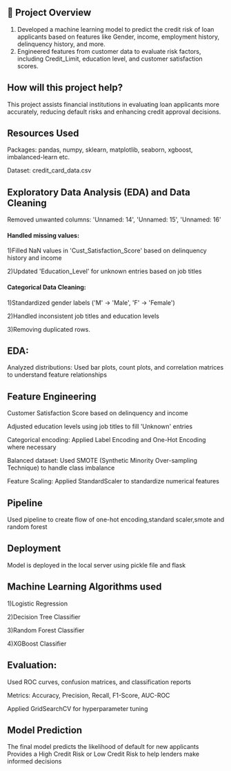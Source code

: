 ## 📌 Project Overview

 1) Developed a machine learning model to predict the credit risk of loan applicants based on features like Gender, income, employment history, delinquency 
 history, and more.
 2) Engineered features from customer data to evaluate risk factors, including Credit_Limit, education level, and customer satisfaction scores.

## How will this project help?
   This project assists financial institutions in evaluating loan applicants more accurately, reducing default risks and enhancing credit approval decisions.
## Resources Used
Packages: pandas, numpy, sklearn, matplotlib, seaborn, xgboost, imbalanced-learn etc.

Dataset: credit_card_data.csv

## Exploratory Data Analysis (EDA) and Data Cleaning
Removed unwanted columns: 'Unnamed: 14', 'Unnamed: 15', 'Unnamed: 16'
#### Handled missing values:
1)Filled NaN values in 'Cust_Satisfaction_Score' based on delinquency history and income

2)Updated 'Education_Level' for unknown entries based on job titles
#### Categorical Data Cleaning:
1)Standardized gender labels ('M' → 'Male', 'F' → 'Female')

2)Handled inconsistent job titles and education levels

3)Removing duplicated rows.
## EDA:
Analyzed distributions: Used bar plots, count plots, and correlation matrices to understand feature relationships

## Feature Engineering
Customer Satisfaction Score based on delinquency and income

Adjusted education levels using job titles to fill 'Unknown' entries

Categorical encoding: Applied Label Encoding and One-Hot Encoding where necessary

Balanced dataset: Used SMOTE (Synthetic Minority Over-sampling Technique) to handle class imbalance

Feature Scaling: Applied StandardScaler to standardize numerical features
## Pipeline
Used pipeline to create  flow of one-hot encoding,standard scaler,smote and random forest


## Deployment
Model is deployed in the local server using pickle file and flask
## Machine Learning Algorithms used
1)Logistic Regression

2)Decision Tree Classifier

3)Random Forest Classifier

4)XGBoost Classifier
## Evaluation:
Used ROC curves, confusion matrices, and classification reports

Metrics: Accuracy, Precision, Recall, F1-Score, AUC-ROC

Applied GridSearchCV for hyperparameter tuning
## Model Prediction
The final model predicts the likelihood of default for new applicants
Provides a High Credit Risk or Low Credit Risk to help lenders make informed decisions
